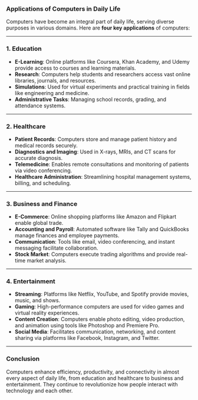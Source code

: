 ### Applications of Computers in Daily Life

Computers have become an integral part of daily life, serving diverse purposes in various domains. Here are **four key applications** of computers:

---

### **1. Education**

- **E-Learning**: Online platforms like Coursera, Khan Academy, and Udemy provide access to courses and learning materials.
- **Research**: Computers help students and researchers access vast online libraries, journals, and resources.
- **Simulations**: Used for virtual experiments and practical training in fields like engineering and medicine.
- **Administrative Tasks**: Managing school records, grading, and attendance systems.

---

### **2. Healthcare**

- **Patient Records**: Computers store and manage patient history and medical records securely.
- **Diagnostics and Imaging**: Used in X-rays, MRIs, and CT scans for accurate diagnosis.
- **Telemedicine**: Enables remote consultations and monitoring of patients via video conferencing.
- **Healthcare Administration**: Streamlining hospital management systems, billing, and scheduling.

---

### **3. Business and Finance**

- **E-Commerce**: Online shopping platforms like Amazon and Flipkart enable global trade.
- **Accounting and Payroll**: Automated software like Tally and QuickBooks manage finances and employee payments.
- **Communication**: Tools like email, video conferencing, and instant messaging facilitate collaboration.
- **Stock Market**: Computers execute trading algorithms and provide real-time market analysis.

---

### **4. Entertainment**

- **Streaming**: Platforms like Netflix, YouTube, and Spotify provide movies, music, and shows.
- **Gaming**: High-performance computers are used for video games and virtual reality experiences.
- **Content Creation**: Computers enable photo editing, video production, and animation using tools like Photoshop and Premiere Pro.
- **Social Media**: Facilitates communication, networking, and content sharing via platforms like Facebook, Instagram, and Twitter.

---

### **Conclusion**

Computers enhance efficiency, productivity, and connectivity in almost every aspect of daily life, from education and healthcare to business and entertainment. They continue to revolutionize how people interact with technology and each other.